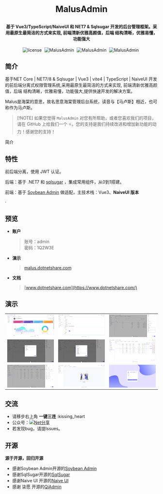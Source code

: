 
<h1 align="center" style="margin: 30px 0 30px; font-weight: bold;">MalusAdmin</h1>
<h4 align="center">基于 Vue3/TypeScript/NaiveUI 和 NET7 & Sqlsugar  开发的后台管理框架。采用最原生最简洁的方式来实现,
前端清新优雅高颜值，后端 结构清晰，优雅易懂，功能强大</h4>

<p align="center">
       <a style="margin-right: 5px">
       <img src="https://img.shields.io/badge/license-MIT-green.svg" alt="license">
    </a>
    <a style="margin-right: 5px">
       <img src="https://img.shields.io/badge/MalusAdmin-v1.0.1-brightgreen" alt="MalusAdmin">
    </a>
    <a style="margin-right: 5px">
       <img src="https://gitee.com/Pridejoy/wallpaper.net/badge/star.svg?theme=dark" alt="MalusAdmin">
    </a>
    <a style="margin-right: 5px">
       <img src="https://gitee.com/Pridejoy/wallpaper.net/badge/fork.svg?theme=dark" alt="MalusAdmin">
    </a>
</p>

## 简介

基于NET Core  | NET7/8 & Sqlsugar  | Vue3 | vite4 | TypeScript | NaiveUI  开发的前后端分离式权限管理系统,采用最原生最简洁的方式来实现,
前端清新优雅高颜值，后端 结构清晰，优雅易懂，功能强大,提供快速开发的解决方案。 

Malus是海棠的意思，故名思意海棠管理后台系统，读音与【马卢斯】相近，也可称作为马卢斯。

 
> [!NOTE] 如果您觉得  `MalusAdmin` 对您有所帮助，或者您喜欢我们的项目，请在 GitHub 上给我们一个 ⭐️。您的支持是我们持续改进和增加新功能的动力！感谢您的支持！

简介

## 特性


前后端分离，使用 JWT 认证。

后端：基于 .NET7 和 [sqlsugar](https://www.donet5.com/Home/Doc?typeId=1215) ，集成常用组件，从0到1搭建。

前端：基于 [Soybean Admin](https://gitee.com/honghuangdc/soybean-admin) 做适配，主技术栈：Vue3、**NaiveUI 版本**


·

## 预览

- **账户**
  >  账号：admin   
  密码：1Q2W3E
- **演示**
   >   [malus.dotnetshare.com](https://malus.dotnetshare.com/) 
- **文档**
  > [www.dotnetshare.com](https://www.dotnetshare.com/) 


## 演示

<table>
    <tr>
        <td><img src="./doc/images/malus1.png" alt=""/></td>
        <td><img src="./doc/images/malus2.png" alt=""/></td>
        <td><img src="./doc/images/malus3.png" alt=""/></td>
    </tr>
    <tr>
        <td><img src="./doc/images/malus4.png" alt=""/></td>
        <td><img src="./doc/images/malus5.png" alt=""/></td>
        <td><img src="./doc/images/malus6.png" alt=""/></td>
    </tr>
    <tr>
        <td><img src="./doc/images/malus7.png" alt=""/></td>
        <td><img src="./doc/images/malus8.png" alt=""/></td> 
        <td><img src="./doc/images/malus9.png" alt=""/></td> 
    </tr>

</table>


 

 ## 交流

- 请移步右上角  **一键三连** :kissing_heart
- 公众号：[![Net分享](https://img.shields.io/badge/Net分享-blue.svg)](https://www.dotnetshare.com/images/netfenxiang.png)
- 若发现bug，请提Issues。

## 开源

**源于开源，回归开源**

* 感谢Soybean Admin开源的[Soybean Admin](https://gitee.com/honghuangdc/soybean-admin) 
* 感谢SqlSugar开源的[SqlSugar](https://www.donet5.com/Home/Doc?typeId=1215) 
* 感谢Naive UI 开源的[Naive UI](https://www.naiveui.com/zh-CN/os-theme)
* 感谢 柒愿 开源的[QiAdmin](https://gitee.com/zero202101/QiAdmin)